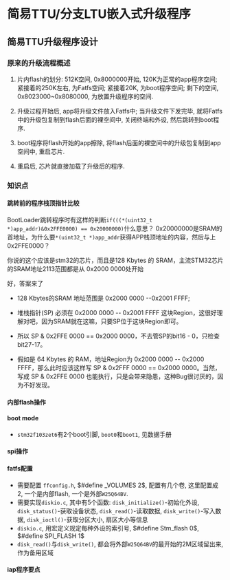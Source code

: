 # 简易TTU/分支LTU嵌入式升级程序

## 简易TTU升级程序设计

### 原来的升级流程概述

1. 片内flash的划分: 512K空间, 0x8000000开始, 120K为正常的app程序空间; 紧接着的250K左右, 为Fatfs空间; 紧接着20K, 为boot程序空间; 剩下的空间, 0x8023000~0x8080000, 为放置升级程序的空间.

2. 升级过程开始后, app将升级文件放入Fatfs中; 当升级文件下发完毕, 就将Fatfs中的升级包复制到flash后面的裸空间中, 关闭终端和外设, 然后跳转到boot程序.

3. boot程序将flash开始的app擦除, 将flash后面的裸空间中的升级包复制到app空间中, 重启芯片.

4. 重启后, 芯片就直接加载了升级后的程序.

### 知识点

#### 跳转前的程序栈顶指针比较

BootLoader跳转程序时有这样的判断`if(((*(uint32_t *)app_addr)&0x2FFE0000) == 0x20000000)`什么意思？
0x20000000是SRAM的首地址，为什么要`*(uint32_t *)app_addr`获得APP栈顶地址的内容，然后与上0x2FFE0000？

你说的这个应该是stm32的芯片，而且是128 Kbytes 的 SRAM，主流STM32芯片的SRAM地址2113范围都是从 0x2000 0000处开始

好，答案来了

- 128 Kbytes的SRAM 地址范围是 0x2000 0000  --0x2001 FFFF;

- 堆栈指针(SP) 必须在 0x2000 0000 -- 0x2001 FFFF 这块Region，这很好理解对吧，因为SRAM就在这嘛，只要SP位于这块Region即可。

- 所以 SP & 0x2FFE 0000 == 0x2000 0000，不去管SP的bit16 - 0，只检查bit27-17。

- 假如是 64 Kbytes 的 RAM，地址Region为 0x2000 0000 -- 0x2000 FFFF，那么此时应该这样写  SP & 0x2FFF 0000 == 0x2000 0000。当然，写成 SP & 0x2FFE 0000 也能执行，只是会带来隐患，这种Bug很讨厌的，因为不好发现。

#### 内部flash操作

#### boot mode

- `stm32f103zet6`有2个boot引脚, `boot0`和`boot1`, 见数据手册

#### spi操作

#### fatfs配置

- 需要配置 `ffconfig.h`, $#define _VOLUMES 2$, 配置有几个卷, 这里配置成2, 一个是内部flash, 一个是外部`W25Q64BV`.
- 需要实现`diskio.c`, 其中有5个函数: `disk_initialize()`-初始化外设, `disk_status()`-获取设备状态, `disk_read()`-读取数据, `disk_write()`-写入数据, `disk_ioctl()`-获取分区大小, 扇区大小等信息
- `diskio.c`, 用宏定义规定每种外设的索引号, $#define Stm_flash 0$, $#define SPI_FLASH  1$
- `disk_read()`与`disk_write()`, 都会将外部`W25Q64BV`的最开始的2M区域留出来, 作为备用区域

#### iap程序要点
